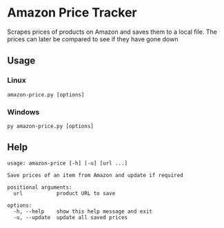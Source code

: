 # Amazon Price Tracker

Scrapes prices of products on Amazon and saves them to a local file. The prices can later be compared to see if they have gone down

## Usage

### Linux 

```console
amazon-price.py [options]
```

### Windows

```console
py amazon-price.py [options]
```

## Help

```console
usage: amazon-price [-h] [-u] [url ...]

Save prices of an item from Amazon and update if required

positional arguments:
  url           product URL to save

options:
  -h, --help    show this help message and exit
  -u, --update  update all saved prices
```
